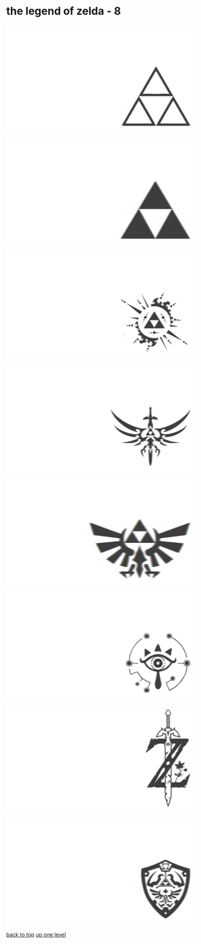 # the legend of zelda - 8
[![triforce_outline.png](https://raw.githubusercontent.com/buckmanc/wallpapers/main/terminal/chromatic%20aberration/little/the%20legend%20of%20zelda/triforce_outline.png "triforce_outline.png")](https://raw.githubusercontent.com/buckmanc/wallpapers/main/terminal/chromatic%20aberration/little/the%20legend%20of%20zelda/triforce_outline.png)

[![triforce_simple.png](https://raw.githubusercontent.com/buckmanc/wallpapers/main/terminal/chromatic%20aberration/little/the%20legend%20of%20zelda/triforce_simple.png "triforce_simple.png")](https://raw.githubusercontent.com/buckmanc/wallpapers/main/terminal/chromatic%20aberration/little/the%20legend%20of%20zelda/triforce_simple.png)

[![triforce_splot.png](https://raw.githubusercontent.com/buckmanc/wallpapers/main/terminal/chromatic%20aberration/little/the%20legend%20of%20zelda/triforce_splot.png "triforce_splot.png")](https://raw.githubusercontent.com/buckmanc/wallpapers/main/terminal/chromatic%20aberration/little/the%20legend%20of%20zelda/triforce_splot.png)

[![triforce_stabby_wingaling.png](https://raw.githubusercontent.com/buckmanc/wallpapers/main/terminal/chromatic%20aberration/little/the%20legend%20of%20zelda/triforce_stabby_wingaling.png "triforce_stabby_wingaling.png")](https://raw.githubusercontent.com/buckmanc/wallpapers/main/terminal/chromatic%20aberration/little/the%20legend%20of%20zelda/triforce_stabby_wingaling.png)

[![triforce_wingaling.png](https://raw.githubusercontent.com/buckmanc/wallpapers/main/terminal/chromatic%20aberration/little/the%20legend%20of%20zelda/triforce_wingaling.png "triforce_wingaling.png")](https://raw.githubusercontent.com/buckmanc/wallpapers/main/terminal/chromatic%20aberration/little/the%20legend%20of%20zelda/triforce_wingaling.png)

[![zelda_botw_sheikah_eye.png](https://raw.githubusercontent.com/buckmanc/wallpapers/main/terminal/chromatic%20aberration/little/the%20legend%20of%20zelda/zelda_botw_sheikah_eye.png "zelda_botw_sheikah_eye.png")](https://raw.githubusercontent.com/buckmanc/wallpapers/main/terminal/chromatic%20aberration/little/the%20legend%20of%20zelda/zelda_botw_sheikah_eye.png)

[![zelda_botw_stabby_z.png](https://raw.githubusercontent.com/buckmanc/wallpapers/main/terminal/chromatic%20aberration/little/the%20legend%20of%20zelda/zelda_botw_stabby_z.png "zelda_botw_stabby_z.png")](https://raw.githubusercontent.com/buckmanc/wallpapers/main/terminal/chromatic%20aberration/little/the%20legend%20of%20zelda/zelda_botw_stabby_z.png)

[![zelda_hylian_shield.png](https://raw.githubusercontent.com/buckmanc/wallpapers/main/terminal/chromatic%20aberration/little/the%20legend%20of%20zelda/zelda_hylian_shield.png "zelda_hylian_shield.png")](https://raw.githubusercontent.com/buckmanc/wallpapers/main/terminal/chromatic%20aberration/little/the%20legend%20of%20zelda/zelda_hylian_shield.png)



[back to top](#)
[up one level](/terminal/chromatic%20aberration/little/README.MD)
